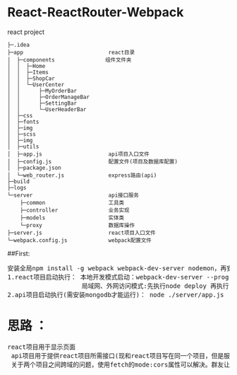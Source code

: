 # React-ReactRouter-Webpack
react project
```
├─.idea
├─app                           react目录
│  ├─components                组件文件夹
│  │  ├─Home
│  │  ├─Items
│  │  ├─ShopCar
│  │  └─UserCenter
│  │      ├─MyOrderBar
│  │      ├─OrderManageBar
│  │      ├─SettingBar
│  │      └─UserHeaderBar
│  ├─css
│  ├─fonts
│  ├─img
│  ├─scss
│  ├─img
│  ├─utils
│  ├─app.js                     api项目入口文件
│  ├─config.js                  配置文件(项目及数据库配置)
│  ├─package.json
│  └─web_router.js              express路由(api)
├─build
├─logs
└─server                        api接口服务
    ├─common                    工具类
    ├─controller                业务实现
    ├─models                    实体类
    └─proxy                     数据库操作
├─server.js                     react项目入口文件
└─webpack.config.js             webpack配置文件
```



##First: 
<pre>安装全局npm install -g webpack webpack-dev-server nodemon，再安装package.json的库 npm install
1.react项目启动执行： 本地开发模式启动：webpack-dev-server --progress --colors --config webpack.config.js --port 80 或者执行npm命令:npm run dev-deploy    访问http://localhost
                    局域网、外网访问模式:先执行node deploy 再执行 node ./server.js 先执行node deploy 再执行 node start   访问http://localhost:3000
2.api项目启动执行(需安装mongodb才能运行)： node ./server/app.js   或 npm run server-start   访问http://localhost:4000
</pre>


# 思路 ：
 <pre>react项目用于显示页面
 api项目用于提供react项目所需接口(现和react项目写在同一个项目，但是服务不同。可以另建一个项目,把server文件夹拷过去即可)
 关于两个项目之间跨域的问题，使用fetch的mode:cors属性可以解决。群友让我试试fetch的cors，于是百度。知乎上看到答案:点击查看(https://www.zhihu.com/question/47029864/answer/104058612)
 </pre>
